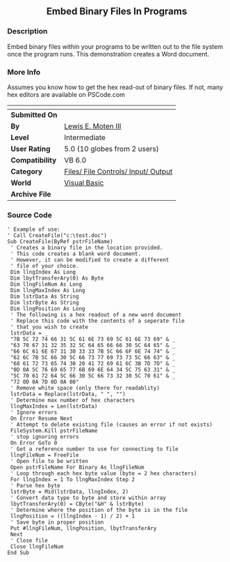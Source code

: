 ﻿<div align="center">

## Embed Binary Files In Programs


</div>

### Description

Embed binary files within your programs to be written out to the file system once the program runs. This demonstration creates a Word document.
 
### More Info
 
Assumes you know how to get the hex read-out of binary files. If not, many hex editors are available on PSCode.com


<span>             |<span>
---                |---
**Submitted On**   |
**By**             |[Lewis E\. Moten III](https://github.com/Planet-Source-Code/PSCIndex/blob/master/ByAuthor/lewis-e-moten-iii.md)
**Level**          |Intermediate
**User Rating**    |5.0 (10 globes from 2 users)
**Compatibility**  |VB 6\.0
**Category**       |[Files/ File Controls/ Input/ Output](https://github.com/Planet-Source-Code/PSCIndex/blob/master/ByCategory/files-file-controls-input-output__1-3.md)
**World**          |[Visual Basic](https://github.com/Planet-Source-Code/PSCIndex/blob/master/ByWorld/visual-basic.md)
**Archive File**   |[](https://github.com/Planet-Source-Code/lewis-e-moten-iii-embed-binary-files-in-programs__1-35007/archive/master.zip)





### Source Code

```
' Example of use:
' Call CreateFile("c:\test.doc")
Sub CreateFile(ByRef pstrFileName)
 ' Creates a binary file in the location provided.
 ' This code creates a blank word document.
 ' However, it can be modified to create a different
 ' file of your choice.
 Dim llngIndex As Long
 Dim lbytTransferAry(0) As Byte
 Dim llngFileNum As Long
 Dim llngMaxIndex As Long
 Dim lstrData As String
 Dim lstrByte As String
 Dim llngPosition As Long
 ' The following is a hex readout of a new word document
 ' Replace this code with the contents of a seperate file
 ' that you wish to create
 lstrData = _
 "7B 5C 72 74 66 31 5C 61 6E 73 69 5C 61 6E 73 69" & _
 "63 70 67 31 32 35 32 5C 64 65 66 66 30 5C 64 65" & _
 "66 6C 61 6E 67 31 30 33 33 7B 5C 66 6F 6E 74 74" & _
 "62 6C 7B 5C 66 30 5C 66 73 77 69 73 73 5C 66 63" & _
 "68 61 72 73 65 74 30 20 41 72 69 61 6C 3B 7D 7D" & _
 "0D 0A 5C 76 69 65 77 6B 69 6E 64 34 5C 75 63 31" & _
 "5C 70 61 72 64 5C 66 30 5C 66 73 32 30 5C 70 61" & _
 "72 0D 0A 7D 0D 0A 00"
 ' Remove white space (only there for readablity)
 lstrData = Replace(lstrData, " ", "")
 ' Determine max number of hex characters
 llngMaxIndex = Len(lstrData)
 ' Ignore errors
 On Error Resume Next
 ' Attempt to delete existing file (causes an error if not exists)
 FileSystem.Kill pstrFileName
 ' stop ignoring errors
 On Error GoTo 0
 ' Get a reference number to use for connecting to file
 llngFileNum = FreeFile
 ' Open file to be written
 Open pstrFileName For Binary As llngFileNum
 ' Loop through each hex byte value (byte = 2 hex characters)
 For llngIndex = 1 To llngMaxIndex Step 2
 ' Parse hex byte
 lstrByte = Mid(lstrData, llngIndex, 2)
 ' Convert data type to byte and store within array
 lbytTransferAry(0) = CByte("&H" & lstrByte)
 ' Determine where the position of the byte is in the file
 llngPosition = ((llngIndex - 1) / 2) + 1
 ' Save byte in proper position
 Put #llngFileNum, llngPosition, lbytTransferAry
 Next
 ' Close file
 Close llngFileNum
End Sub
```

